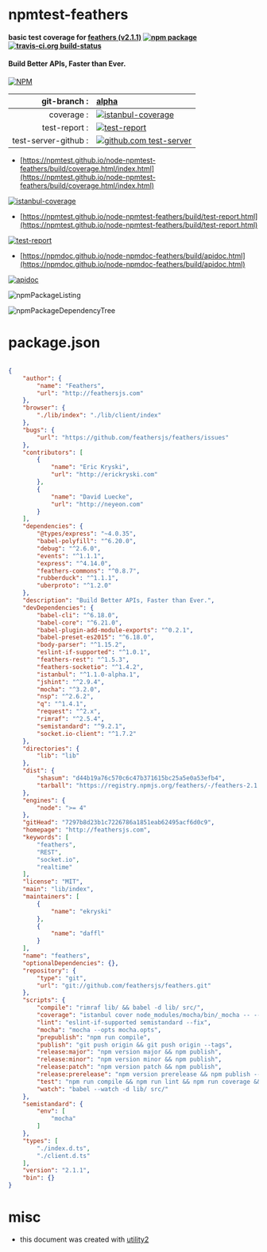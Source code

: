 # npmtest-feathers

#### basic test coverage for  [feathers (v2.1.1)](http://feathersjs.com)  [![npm package](https://img.shields.io/npm/v/npmtest-feathers.svg?style=flat-square)](https://www.npmjs.org/package/npmtest-feathers) [![travis-ci.org build-status](https://api.travis-ci.org/npmtest/node-npmtest-feathers.svg)](https://travis-ci.org/npmtest/node-npmtest-feathers)

#### Build Better APIs, Faster than Ever.

[![NPM](https://nodei.co/npm/feathers.png?downloads=true&downloadRank=true&stars=true)](https://www.npmjs.com/package/feathers)

| git-branch : | [alpha](https://github.com/npmtest/node-npmtest-feathers/tree/alpha)|
|--:|:--|
| coverage : | [![istanbul-coverage](https://npmtest.github.io/node-npmtest-feathers/build/coverage.badge.svg)](https://npmtest.github.io/node-npmtest-feathers/build/coverage.html/index.html)|
| test-report : | [![test-report](https://npmtest.github.io/node-npmtest-feathers/build/test-report.badge.svg)](https://npmtest.github.io/node-npmtest-feathers/build/test-report.html)|
| test-server-github : | [![github.com test-server](https://npmtest.github.io/node-npmtest-feathers/GitHub-Mark-32px.png)](https://npmtest.github.io/node-npmtest-feathers/build/app/index.html) | | build-artifacts : | [![build-artifacts](https://npmtest.github.io/node-npmtest-feathers/glyphicons_144_folder_open.png)](https://github.com/npmtest/node-npmtest-feathers/tree/gh-pages/build)|

- [https://npmtest.github.io/node-npmtest-feathers/build/coverage.html/index.html](https://npmtest.github.io/node-npmtest-feathers/build/coverage.html/index.html)

[![istanbul-coverage](https://npmtest.github.io/node-npmtest-feathers/build/screenCapture.buildCi.browser.%252Ftmp%252Fbuild%252Fcoverage.lib.html.png)](https://npmtest.github.io/node-npmtest-feathers/build/coverage.html/index.html)

- [https://npmtest.github.io/node-npmtest-feathers/build/test-report.html](https://npmtest.github.io/node-npmtest-feathers/build/test-report.html)

[![test-report](https://npmtest.github.io/node-npmtest-feathers/build/screenCapture.buildCi.browser.%252Ftmp%252Fbuild%252Ftest-report.html.png)](https://npmtest.github.io/node-npmtest-feathers/build/test-report.html)

- [https://npmdoc.github.io/node-npmdoc-feathers/build/apidoc.html](https://npmdoc.github.io/node-npmdoc-feathers/build/apidoc.html)

[![apidoc](https://npmdoc.github.io/node-npmdoc-feathers/build/screenCapture.buildCi.browser.%252Ftmp%252Fbuild%252Fapidoc.html.png)](https://npmdoc.github.io/node-npmdoc-feathers/build/apidoc.html)

![npmPackageListing](https://npmtest.github.io/node-npmtest-feathers/build/screenCapture.npmPackageListing.svg)

![npmPackageDependencyTree](https://npmtest.github.io/node-npmtest-feathers/build/screenCapture.npmPackageDependencyTree.svg)



# package.json

```json

{
    "author": {
        "name": "Feathers",
        "url": "http://feathersjs.com"
    },
    "browser": {
        "./lib/index": "./lib/client/index"
    },
    "bugs": {
        "url": "https://github.com/feathersjs/feathers/issues"
    },
    "contributors": [
        {
            "name": "Eric Kryski",
            "url": "http://erickryski.com"
        },
        {
            "name": "David Luecke",
            "url": "http://neyeon.com"
        }
    ],
    "dependencies": {
        "@types/express": "~4.0.35",
        "babel-polyfill": "^6.20.0",
        "debug": "^2.6.0",
        "events": "^1.1.1",
        "express": "^4.14.0",
        "feathers-commons": "^0.8.7",
        "rubberduck": "^1.1.1",
        "uberproto": "^1.2.0"
    },
    "description": "Build Better APIs, Faster than Ever.",
    "devDependencies": {
        "babel-cli": "^6.18.0",
        "babel-core": "^6.21.0",
        "babel-plugin-add-module-exports": "^0.2.1",
        "babel-preset-es2015": "^6.18.0",
        "body-parser": "^1.15.2",
        "eslint-if-supported": "^1.0.1",
        "feathers-rest": "^1.5.3",
        "feathers-socketio": "^1.4.2",
        "istanbul": "^1.1.0-alpha.1",
        "jshint": "^2.9.4",
        "mocha": "^3.2.0",
        "nsp": "^2.6.2",
        "q": "^1.4.1",
        "request": "^2.x",
        "rimraf": "^2.5.4",
        "semistandard": "^9.2.1",
        "socket.io-client": "^1.7.2"
    },
    "directories": {
        "lib": "lib"
    },
    "dist": {
        "shasum": "d44b19a76c570c6c47b371615bc25a5e0a53efb4",
        "tarball": "https://registry.npmjs.org/feathers/-/feathers-2.1.1.tgz"
    },
    "engines": {
        "node": ">= 4"
    },
    "gitHead": "7297b8d23b1c7226786a1851eab62495acf6d0c9",
    "homepage": "http://feathersjs.com",
    "keywords": [
        "feathers",
        "REST",
        "socket.io",
        "realtime"
    ],
    "license": "MIT",
    "main": "lib/index",
    "maintainers": [
        {
            "name": "ekryski"
        },
        {
            "name": "daffl"
        }
    ],
    "name": "feathers",
    "optionalDependencies": {},
    "repository": {
        "type": "git",
        "url": "git://github.com/feathersjs/feathers.git"
    },
    "scripts": {
        "compile": "rimraf lib/ && babel -d lib/ src/",
        "coverage": "istanbul cover node_modules/mocha/bin/_mocha -- --opts mocha.opts",
        "lint": "eslint-if-supported semistandard --fix",
        "mocha": "mocha --opts mocha.opts",
        "prepublish": "npm run compile",
        "publish": "git push origin && git push origin --tags",
        "release:major": "npm version major && npm publish",
        "release:minor": "npm version minor && npm publish",
        "release:patch": "npm version patch && npm publish",
        "release:prerelease": "npm version prerelease && npm publish --tag pegasus",
        "test": "npm run compile && npm run lint && npm run coverage && nsp check",
        "watch": "babel --watch -d lib/ src/"
    },
    "semistandard": {
        "env": [
            "mocha"
        ]
    },
    "types": [
        "./index.d.ts",
        "./client.d.ts"
    ],
    "version": "2.1.1",
    "bin": {}
}
```



# misc
- this document was created with [utility2](https://github.com/kaizhu256/node-utility2)
